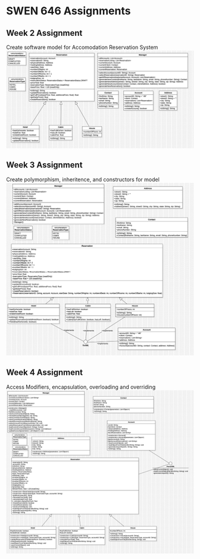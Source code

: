 # SWEN 646 Assignments
## Week 2 Assignment
Create software model for Accomodation Reservation System
![Diagram](week2/AccommodationDiagram.jpg)

## Week 3 Assignment
Create polymorphism, inheritence, and constructors for model
![Diagram](week3/AccommodationDiagram.jpg)

## Week 4 Assignment
Access Modifiers, encapsulation, overloading and overriding
![Diagram](week4/AccommodationDiagram.jpg)